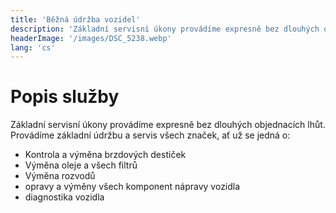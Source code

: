 ```yaml
---
title: 'Běžná údržba vozidel'
description: 'Základní servisní úkony provádíme expresně bez dlouhých objednacích lhůt.'
headerImage: '/images/DSC_5238.webp'
lang: 'cs'
---
```


# Popis služby

Základní servisní úkony provádíme expresně bez dlouhých objednacích lhůt.
Provádíme základní údržbu a servis všech značek, ať už se jedná o:

<ul>
  <li>Kontrola a výměna brzdových destiček</li>
  <li>Výměna oleje a všech filtrů</li>
  <li>Výměna rozvodů</li>
  <li>opravy a výměny všech komponent nápravy vozidla</li>
  <li>diagnostika vozidla</li>
</ul>
